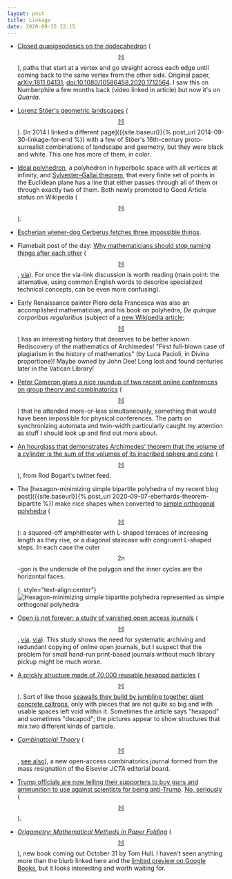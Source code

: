 ```yaml
---
layout: post
title: Linkage
date: 2020-09-15 22:15
---
```

* [Closed quasigeodesics on the dodecahedron](https://www.quantamagazine.org/mathematicians-report-new-discovery-about-the-dodecahedron-20200831/) ([$$\mathbb{M}$$](https://mathstodon.xyz/@11011110/104785420838924796)), paths that start at a vertex and go straight across each edge until coming back to the same vertex from the other side. Original paper, [arXiv:1811.04131](https://arxiv.org/abs/1811.04131), [doi:10.1080/10586458.2020.1712564](https://doi.org/10.1080/10586458.2020.1712564). I saw this on Numberphile a few months back (video linked in article) but now it's on _Quanta_.

* [Lorenz Stöer's geometric landscapes](https://blog.graphicine.com/lorenz-stoer-geometric-landscapes/) ([$$\mathbb{M}$$](https://mathstodon.xyz/@11011110/104799765760054680)). [In 2014 I linked a different page]({{site.baseurl}}{% post_url 2014-09-30-linkage-for-end %}) with a few of Stöer's 16th-century proto-surrealist combinations of landscape and geometry, but they were black and white. This one has more of them, in color.

* [Ideal polyhedron](https://en.wikipedia.org/wiki/Ideal_polyhedron), a polyhedron in hyperbolic space with all vertices at infinity, and [Sylvester–Gallai theorem](https://en.wikipedia.org/wiki/Sylvester%E2%80%93Gallai_theorem), that every finite set of points in the Euclidean plane has a line that either passes through all of them or through exactly two of them. Both newly promoted to Good Article status on Wikipedia ([$$\mathbb{M}$$](https://mathstodon.xyz/@11011110/104803212564257211)).

* [Escherian wiener-dog Cerberus fetches three impossible things](https://merveilles.town/@neauoire/104779168858836970).

* Flamebait post of the day: [Why mathematicians should stop naming things after each other](http://nautil.us/issue/89/the-dark-side/why-mathematicians-should-stop-naming-things-after-each-other) ([$$\mathbb{M}$$](https://mathstodon.xyz/@11011110/104813883920721252), [via](https://news.ycombinator.com/item?id=24385389)).  For once the via-link discussion is worth reading (main point: the alternative, using common English words to describe specialized technical concepts, can be even more confusing).

* Early Renaissance painter Piero della Francesca was also an accomplished mathematician, and his book on polyhedra, _De quinque corporibus regularibus_ (subject of a [new Wikipedia article](https://en.wikipedia.org/wiki/De_quinque_corporibus_regularibus); [$$\mathbb{M}$$](https://mathstodon.xyz/@11011110/104820183749646319)) has an interesting history that deserves to be better known. Rediscovery of the mathematics of Archimedes! "First full-blown case of plagiarism in the history of mathematics" (by Luca Pacioli, in Divina proportione)! Maybe owned by John Dee! Long lost and found centuries later in the Vatican Library!

* [Peter Cameron gives a nice roundup of two recent online conferences on group theory and combinatorics](https://cameroncounts.wordpress.com/2020/08/30/moonlighting/) ([$$\mathbb{M}$$](https://mathstodon.xyz/@11011110/104833470202099899)) that he attended more-or-less simultaneously, something that would have been impossible for physical conferences. The parts on synchronizing automata and twin-width particularly caught my attention as stuff I should look up and find out more about.

* [An hourglass that demonstrates Archimedes’ theorem that the volume of a cylinder is the sum of the volumes of its inscribed sphere and cone](https://twitter.com/RodBogart/status/455123609195802624) ([$$\mathbb{M}$$](https://mathstodon.xyz/@mjd/104836143207567957)), from Rod Bogart's twitter feed.

* The [hexagon-minimizing simple bipartite polyhedra of my recent blog post]({{site.baseurl}}{% post_url 2020-09-07-eberhards-theorem-bipartite %}) make nice shapes when converted to [simple orthogonal polyhedra](https://arxiv.org/abs/0912.0537) ([$$\mathbb{M}$$](https://mathstodon.xyz/@11011110/104842837266010559)): a squared-off amphitheater with L-shaped terraces of increasing length as they rise, or a diagonal staircase with congruent L-shaped steps. In each case the outer $$2n$$-gon is the underside of the polygon and the inner cycles are the horizontal faces.

  {: style="text-align:center"}
![Hexagon-minimizing simple bipartite polyhedra represented as simple orthogonal polyhedra]({{site.baseurl}}/assets/2020/orthogonal-eberhard.svg)

* [Open is not forever: a study of vanished open access journals](https://arxiv.org/abs/2008.11933) ([$$\mathbb{M}$$](https://mathstodon.xyz/@11011110/104850663521092974), [via](https://news.ycombinator.com/item?id=24422593), [via](https://www.sciencemag.org/news/2020/09/dozens-scientific-journals-have-vanished-internet-and-no-one-preserved-them)). This study shows the need for systematic archiving and redundant copying of online open journals, but I suspect that the problem for small hand-run print-based journals without much library pickup might be much worse.

* [A prickly structure made of 70,000 reusable hexapod particles](https://www.thisiscolossal.com/2018/10/a-prickly-structure-made-of-70000-reusable-hexapod-particles/) ([$$\mathbb{M}$$](https://mathstodon.xyz/@11011110/104856358909259046)). Sort of like those [seawalls they build by jumbling together giant concrete caltrops](https://en.wikipedia.org/wiki/Tetrapod_(structure)), only with pieces that are not quite so big and with usable spaces left void within it. Sometimes the article says "hexapod" and sometimes "decapod"; the pictures appear to show structures that mix two different kinds of particle.

* _[Combinatorial Theory](http://math.sfsu.edu/beck/ct/board.php)_ ([$$\mathbb{M}$$](https://mathstodon.xyz/@bremner/104859257534118058), [see also](https://twitter.com/wtgowers/status/1305253478047068160)), a new open-access combinatorics journal formed from the mass resignation of the Elsevier _JCTA_ editorial board.

* [Trump officials are now telling their supporters to buy guns and ammunition to use against scientists for being anti-Trump](https://www.nytimes.com/2020/09/14/us/caputo-virus.html). [No, seriously](https://thehill.com/policy/healthcare/516319-top-hhs-official-accuses-scientists-of-plotting-against-trump-tells) ([$$\mathbb{M}$$](https://mathstodon.xyz/@11011110/104865069277930004)).

* _[Origametry: Mathematical Methods in Paper Folding](https://www.cambridge.org/us/academic/subjects/mathematics/recreational-mathematics/origametry-mathematical-methods-paper-folding)_ ([$$\mathbb{M}$$](https://mathstodon.xyz/@11011110/104870325812873444)), new book coming out October 31 by Tom Hull. I haven't seen anything more than the blurb linked here and the [limited preview on Google Books](https://books.google.com/books?id=LdX7DwAAQBAJ), but it looks interesting and worth waiting for.